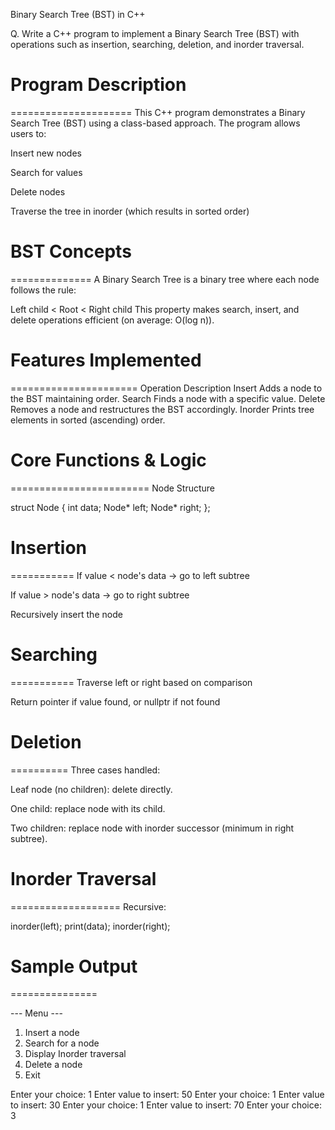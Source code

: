 Binary Search Tree (BST) in C++

Q. Write a C++ program to implement a Binary Search Tree (BST) with operations such as insertion, searching, deletion, and inorder traversal.



# Program Description
=====================
This C++ program demonstrates a Binary Search Tree (BST) using a class-based approach. The program allows users to:

Insert new nodes

Search for values

Delete nodes

Traverse the tree in inorder (which results in sorted order)



# BST Concepts
==============
A Binary Search Tree is a binary tree where each node follows the rule:

Left child < Root < Right child
This property makes search, insert, and delete operations efficient (on average: O(log n)).


# Features Implemented
======================
Operation	Description
Insert	Adds a node to the BST maintaining order.
Search	Finds a node with a specific value.
Delete	Removes a node and restructures the BST accordingly.
Inorder	Prints tree elements in sorted (ascending) order.



# Core Functions & Logic
========================
Node Structure

struct Node {
    int data;
    Node* left;
    Node* right;
};



# Insertion
===========
If value < node's data → go to left subtree

If value > node's data → go to right subtree

Recursively insert the node



# Searching
===========
Traverse left or right based on comparison

Return pointer if value found, or nullptr if not found



# Deletion
==========
Three cases handled:

Leaf node (no children): delete directly.

One child: replace node with its child.

Two children: replace node with inorder successor (minimum in right subtree).



# Inorder Traversal
===================
Recursive:

inorder(left);
print(data);
inorder(right);



# Sample Output
===============

--- Menu ---
1. Insert a node
2. Search for a node
3. Display Inorder traversal
4. Delete a node
5. Exit

Enter your choice: 1
Enter value to insert: 50
Enter your choice: 1
Enter value to insert: 30
Enter your choice: 1
Enter value to insert: 70
Enter your choice: 3

